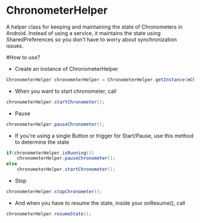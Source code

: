 # ChronometerHelper
A helper class for keeping and maintaining the state of Chronometers in Android. 
Instead of using a service, it maintains the state using SharedPreferences so you don't have to worry about synchronization issues.  

#How to use?
* Create an instance of ChronometerHelper

```java
ChronometerHelper chronometerHelper = ChronometerHelper.getInstance(mChronometer,mSharedPreferences);
```

* When you want to start chronometer, call

```java
chronometerHelper.startChronometer();
```
* Pause 

```java
chronometerHelper.pauseChronometer(); 
```
* If you're using a single Button or trigger for Start/Pause, use this method to determine the state

```java
if(chronometerHelper.isRunning())
    chronometerHelper.pauseChronometer();
else
    chronometerHelper.startChronometer(); 
``` 

* Stop 

```java
chronometerHelper.stopChronometer();
```
* And when you have to resume the state, inside your onResume(), call

```java
chronometerHelper.resumeState(); 
```
